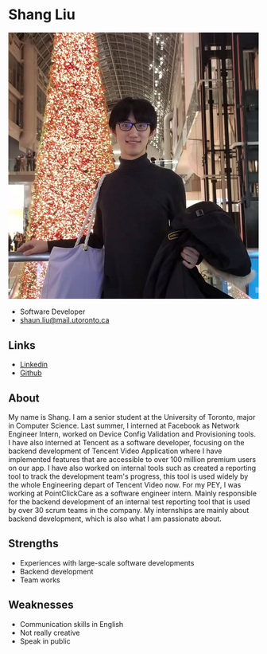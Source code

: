# Shang Liu

![Shang Liu](./shang_liu.jpg)

- Software Developer
- shaun.liu@mail.utoronto.ca

## Links

- [Linkedin](https://www.linkedin.com/in/shaunl6/)
- [Github](https://github.com/shayl6)

## About

My name is Shang. I am a senior student at the University of Toronto, major in Computer Science.  Last summer, I interned at Facebook as Network Engineer Intern, worked on Device Config Validation and Provisioning tools. I have also interned at Tencent as a software developer, focusing on the backend development of Tencent Video Application where I have implemented features that are accessible to over 100 million premium users on our app. I have also worked on internal tools such as created a reporting tool to track the development team's progress, this tool is used widely by the whole Engineering depart of Tencent Video now. For my PEY, I was working at PointClickCare as a software engineer intern. Mainly responsible for the backend development of an internal test reporting tool that is used by over 30 scrum teams in the company. My internships are mainly about backend development, which is also what I am passionate about.

## Strengths

- Experiences with large-scale software developments
- Backend development
- Team works

## Weaknesses

- Communication skills in English
- Not really creative
- Speak in public